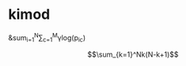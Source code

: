 # kimod

 &sum<sub>i=1</sub><sup>N</sup>&sum;<sub>c=1</sub><sup>M</sup>&gamma;log(p<sub>ic</sub>)

$$\sum_{k=1}^Nk(N-k+1)$$
